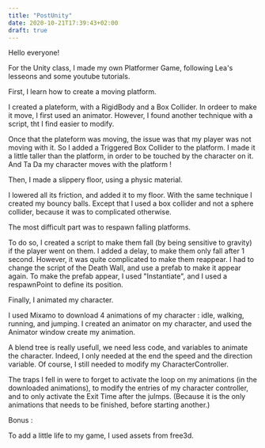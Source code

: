 ```yaml
---
title: "PostUnity"
date: 2020-10-21T17:39:43+02:00
draft: true
---
```


Hello everyone! 


For the Unity class, I made my own Platformer Game, following Lea's lesseons and some youtube tutorials. 

First, I learn how to create a moving platform. 

I created a plateform, with a RigidBody and a Box Collider. 
In ordeer to make it move, I first used an animator. However, I found another technique with a script, tht I find easier to modify.

Once that the plateform was moving, the issue was that my player was not moving with it.
So I added a Triggered Box Collider to the platform. I made it a little taller than the platform, in order to be touched by the character on it. 
And Ta Da my character moves with the platform !


Then, I made a slippery floor, using a physic material. 

I lowered all its friction, and added it to my floor.
With the same technique I created my bouncy balls. Except that I used a box collider and not a sphere collider, because it was to complicated otherwise.

The most difficult part was to respawn falling platforms.

To do so, I created a script to make them fall (by being sensitive to gravity) if the player went on them. I added a delay, to make them only fall after 1 second. 
However, it was quite complicated to make them reappear. 
I had to change the script of the Death Wall, and use a prefab to make it appear again. To make the prefab appear, I used "Instantiate", and I used a respawnPoint to define its position.

Finally, I animated my character. 

I used Mixamo to download 4 animations of my character : idle, walking, running, and jumping.
I created an animator on my character, and used the Animator window create my animation.

A blend tree is really usefull, we need less code, and variables to animate the character. Indeed, I only needed at the end the speed and the direction variable.
Of course, I still needed to modify my CharacterController. 

The traps I fell in were to forget to activate the loop on my animations (in the downloaded animations), to modify the entries of my character controller, and to only activate the Exit Time after the julmps. 
(Because it is the only animations that needs to be finished, before starting another.)



Bonus :

To add a little life to my game, I used assets from free3d.